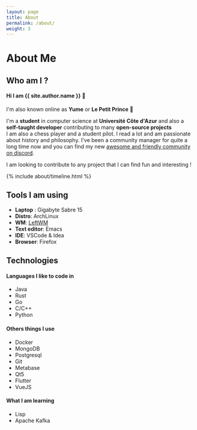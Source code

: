 ```yaml
---
layout: page
title: About
permalink: /about/
weight: 3
---
```


# **About Me**

## Who am I ?

#### Hi I am **{{ site.author.name }}** :wave:<br>

I'm also known online as **Yume** or **Le Petit Prince** :rose:

I'm a **student** in computer science at **Université Côte d'Azur** and also a **self-taught developer** contributing to many **open-source projects** <br> I am also a chess player and a student pilot. I read a lot and am passionate about history and philosophy.
I've been a community manager for quite a long time now and you can find my new [awesome and friendly community on discord](https://discord.gg/VBxbhsmv3y).

I am looking to contribute to any project that I can find fun and interesting !

<!---
<div class="row">
{% include about/skills.html title="Programming Skills" source=site.data.programming-skills %}
{% include about/skills.html title="Other Skills" source=site.data.other-skills %}
</div>-->

<div class="row">
{% include about/timeline.html %}
</div>

## Tools I am using

- **Laptop** : Gigabyte Sabre 15
- **Distro**: ArchLinux
- **WM**: [LeftWM](https://github.com/leftwm/leftwm)
- **Text editor**: Emacs
- **IDE**: VSCode & Idea
- **Browser**: Firefox

## Technologies

#### Languages I like to code in

- Java
- Rust
- Go
- C/C++
- Python

#### Others things I use

- Docker
- MongoDB
- Postgresql
- Git
- Metabase
- Qt5
- Flutter
- VueJS

#### What I am learning

- Lisp
- Apache Kafka
